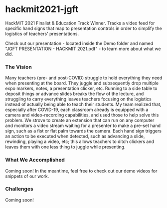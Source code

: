 # hackmit2021-jgft
HackMIT 2021 Finalist &amp; Education Track Winner. Tracks a video feed for specific hand signs that map to presentation controls in order to simplify the logistics of teachers' presentations.

Check out our presentation - located inside the Demo folder and named "JGFT PRESENTATION - HACKMIT 2021.pdf" - to learn more about what we did.

### The Vision
Many teachers (pre- and post-COVID) struggle to hold everything they need when presenting at the board. They juggle and subsequently drop multiple expo markers, notes, a presentation clicker, etc. Running to a side table to deposit things or advance slides breaks the flow of the lecture, and struggling to carry everything leaves teachers focusing on the logistics instead of actually being able to teach their students. My team realized that, especially after COVID-19, each classroom already is equipped with a camera and video-recording capabilities, and used those to help solve this problem. We strove to create an extension that can run on any computer and monitors a video stream waiting for a presenter to make a pre-set hand sign, such as a fist or flat palm towards the camera. Each hand sign triggers an action to be executed when detected, such as advancing a slide, rewinding, playing a video, etc; this allows teachers to ditch clickers and leaves them with one less thing to juggle while presenting.

### What We Accomplished
Coming soon! In the meantime, feel free to check out our demo videos for snippets of our work.

### Challenges
Coming soon!
